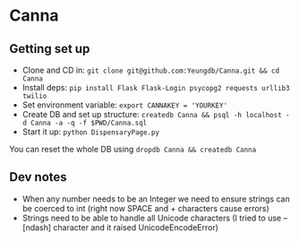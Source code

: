 # Canna

## Getting set up

* Clone and CD in: `git clone git@github.com:Yeungdb/Canna.git && cd Canna`
* Install deps: `pip install Flask Flask-Login psycopg2 requests urllib3 twilio`
* Set environment variable: `export CANNAKEY = 'YOURKEY'`
* Create DB and set up structure: `createdb Canna && psql -h localhost -d Canna -a -q -f $PWD/Canna.sql`
* Start it up: `python DispensaryPage.py`

You can reset the whole DB using `dropdb Canna && createdb Canna`

## Dev notes

- When any number needs to be an Integer we need to ensure strings can be coerced to int (right now SPACE and + characters cause errors)
- Strings need to be able to handle all Unicode characters (I tried to use – [ndash] character and it raised UnicodeEncodeError)
